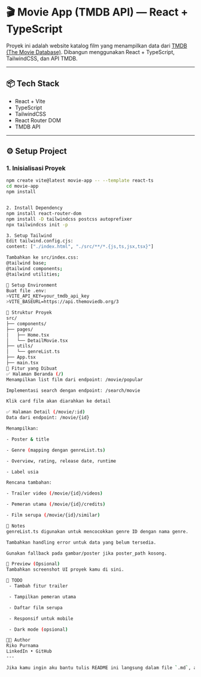# 🎬 Movie App (TMDB API) — React + TypeScript

Proyek ini adalah website katalog film yang menampilkan data dari [TMDB (The Movie Database)](https://www.themoviedb.org/). Dibangun menggunakan React + TypeScript, TailwindCSS, dan API TMDB.

---

## 📦 Tech Stack

- React + Vite
- TypeScript
- TailwindCSS
- React Router DOM
- TMDB API

---

## ⚙️ Setup Project

### 1. Inisialisasi Proyek

```bash
npm create vite@latest movie-app -- --template react-ts
cd movie-app
npm install


2. Install Dependency
npm install react-router-dom
npm install -D tailwindcss postcss autoprefixer
npx tailwindcss init -p

3. Setup Tailwind
Edit tailwind.config.cjs:
content: ["./index.html", "./src/**/*.{js,ts,jsx,tsx}"]

Tambahkan ke src/index.css:
@tailwind base;
@tailwind components;
@tailwind utilities;

🔑 Setup Environment
Buat file .env:
>VITE_API_KEY=your_tmdb_api_key
>VITE_BASEURL=https://api.themoviedb.org/3

🧱 Struktur Proyek
src/
├── components/
├── pages/
│   ├── Home.tsx
│   └── DetailMovie.tsx
├── utils/
│   └── genreList.ts
├── App.tsx
├── main.tsx
🚀 Fitur yang Dibuat
✅ Halaman Beranda (/)
Menampilkan list film dari endpoint: /movie/popular

Implementasi search dengan endpoint: /search/movie

Klik card film akan diarahkan ke detail

✅ Halaman Detail (/movie/:id)
Data dari endpoint: /movie/{id}

Menampilkan:

- Poster & title

- Genre (mapping dengan genreList.ts)

- Overview, rating, release date, runtime

- Label usia

Rencana tambahan:

- Trailer video (/movie/{id}/videos)

- Pemeran utama (/movie/{id}/credits)

- Film serupa (/movie/{id}/similar)

🧠 Notes
genreList.ts digunakan untuk mencocokkan genre ID dengan nama genre.

Tambahkan handling error untuk data yang belum tersedia.

Gunakan fallback pada gambar/poster jika poster_path kosong.

📸 Preview (Opsional)
Tambahkan screenshot UI proyek kamu di sini.

📌 TODO
 - Tambah fitur trailer

 - Tampilkan pemeran utama

 - Daftar film serupa

 - Responsif untuk mobile

 - Dark mode (opsional)

🧑‍💻 Author
Riko Purnama
LinkedIn • GitHub
---

Jika kamu ingin aku bantu tulis README ini langsung dalam file `.md`, atau perlu ditambahkan badge GitHub, cara de